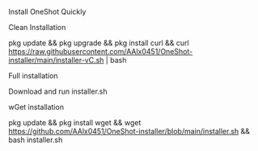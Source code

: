 Install OneShot Quickly

Clean Installation

pkg update && pkg upgrade && pkg install curl && curl https://raw.githubusercontent.com/AAlx0451/OneShot-installer/main/installer-vC.sh | bash

Full installation

Download and run installer.sh

wGet installation

pkg update && pkg install wget && wget https://github.com/AAlx0451/OneShot-installer/blob/main/installer.sh && bash installer.sh
